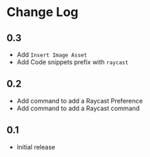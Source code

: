 # Change Log

## 0.3

- Add `Insert Image Asset`
- Add Code snippets prefix with `raycast`

## 0.2

- Add command to add a Raycast Preference
- Add command to add a Raycast command

## 0.1

- Initial release
